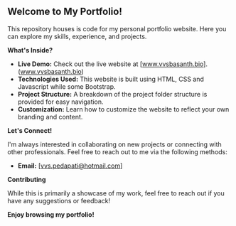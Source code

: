 ##  **Welcome to My Portfolio!**

This repository houses is code for my personal portfolio website. Here you can explore my skills, experience, and projects. 

**What's Inside?**

* **Live Demo:** Check out the live website at [www.vvsbasanth.bio]. (www.vvsbasanth.bio)
* **Technologies Used:**  This website is built using HTML, CSS and Javascript while some Bootstrap.
* **Project Structure:**  A breakdown of the project folder structure is provided for easy navigation.
* **Customization:**  Learn how to customize the website to reflect your own branding and content.

**Let's Connect!**

I'm always interested in collaborating on new projects or connecting with other professionals. Feel free to reach out to me via the following methods:

* **Email:** [vvs.pedapati@hotmail.com]


**Contributing**

While this is primarily a showcase of my work, feel free to reach out if you have any suggestions or feedback!

**Enjoy browsing my portfolio!**
